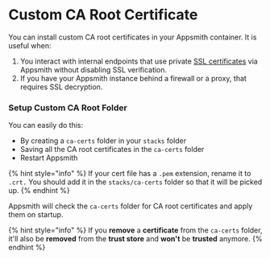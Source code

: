 # Custom CA Root Certificate

You can install custom CA root certificates in your Appsmith container. It is useful when:

1. You interact with internal endpoints that use private [SSL certificates](../custom-domain.md#custom-ssl-certificate) via Appsmith without disabling SSL verification.
2. If you have your Appsmith instance behind a firewall or a proxy, that requires SSL decryption.

### Setup Custom CA Root Folder

You can easily do this:

* By creating a `ca-certs` folder in your `stacks` folder
* Saving all the CA root certificates in the `ca-certs` folder&#x20;
* Restart Appsmith

{% hint style="info" %}
If your cert file has a `.pem` extension, rename it to `.crt.` You should add it in the `stacks/ca-certs` folder so that it will be picked up.
{% endhint %}

Appsmith will check the `ca-certs` folder for CA root certificates and apply them on startup.

{% hint style="info" %}
If you **remove** a **certificate** from the `ca-certs` folder, it'll also be **removed** from the **trust store** and **won't** be **trusted** anymore.&#x20;
{% endhint %}
